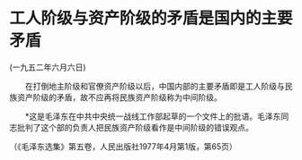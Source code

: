 # 工人阶级与资产阶级的矛盾是国内的主要矛盾   
(一九五二年六月六日)  
  
　　在打倒地主阶级和官僚资产阶级以后，中国内部的主要矛盾即是工人阶级与民族资产阶级的矛盾，故不应再将民族资产阶级称为中间阶级。   
  
　　*这是毛泽东在中共中央统一战线工作部起草的一个文件上的批语。毛泽东同志批判了这个部的负责人把民族资产阶级看作是中间阶级的错误观点。   
  
（《毛泽东选集》第五卷，人民出版社1977年4月第1版，第65页）   
  
  
   
  
　　   
  
  